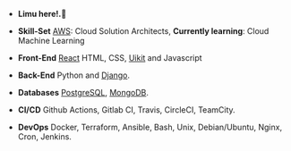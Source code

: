 - **Limu here!.👏**

- **Skill-Set**  [AWS](https://aws.amazon.com/): Cloud Solution Architects, **Currently learning**:  Cloud Machine Learning

- **Front-End**  [React](https://github.com/facebook/react/) HTML, CSS, [Uikit](https://getuikit.com/docs/) and Javascript

- **Back-End** Python and [Django](https://github.com/django/).

- **Databases** [PostgreSQL](https://www.postgresql.org), [MongoDB](https://www.mongodb.com).

- **CI/CD** Github Actions, Gitlab CI, Travis, CircleCI, TeamCity.

- **DevOps** Docker, Terraform, Ansible, Bash, Unix, Debian/Ubuntu, Nginx, Cron, Jenkins.
